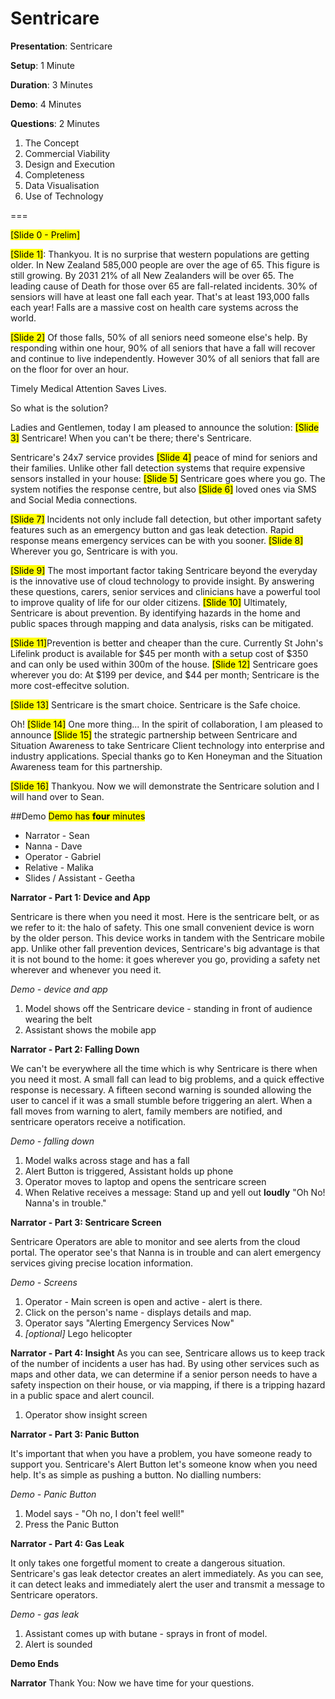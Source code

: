 # Sentricare

**Presentation**: Sentricare

**Setup**: 1 Minute

**Duration**: 3 Minutes

**Demo**: 4 Minutes

**Questions**: 2 Minutes

1. The Concept
2. Commercial Viability
3. Design and Execution
4. Completeness
5. Data Visualisation
6. Use of Technology

===

<mark>[Slide 0 - Prelim]</mark>

<mark>[Slide 1]</mark>: 
Thankyou. It is no surprise that western populations are getting older. In New Zealand 585,000 people are over the age of 65. This figure is still growing. By 2031 21% of all New Zealanders will be over 65. The leading cause of Death for those over 65 are fall-related incidents. 30% of sensiors will have at least one fall each year. That's at least 193,000 falls each year! Falls are a massive cost on health care systems across the world. 

<mark>[Slide 2]</mark> Of those falls, 50% of all seniors need someone else's help. By responding within one hour, 90% of all seniors that have a fall will recover and continue to live independently. However 30% of all seniors that fall are on the floor for over an hour.

Timely Medical Attention Saves Lives.

So what is the solution? 

Ladies and Gentlemen, today I am pleased to announce the solution: <mark>[Slide 3]</mark> Sentricare! When you can't be there; there's Sentricare. 

Sentricare's 24x7 service provides <mark>[Slide 4]</mark> peace of mind for seniors and their families. Unlike other fall detection systems that require expensive sensors installed in your house: <mark>[Slide 5]</mark> Sentricare goes where you go. The system notifies the response centre, but also <mark>[Slide 6]</mark> loved ones via SMS and Social Media connections. 

<mark>[Slide 7]</mark> Incidents not only include fall detection, but other important safety features such as an emergency button and gas leak detection. Rapid response means emergency services can be with you sooner. <mark>[Slide 8]</mark> Wherever you go, Sentricare is with you. 

<mark>[Slide 9]</mark> The most important factor taking Sentricare beyond the everyday is the innovative use of cloud technology to provide insight. By answering these questions, carers, senior services and clinicians have a powerful tool to improve quality of life for our older citizens. <mark>[Slide 10]</mark> Ultimately, Sentricare is about prevention. By identifying hazards in the home and public spaces through mapping and data analysis, risks can be mitigated. 

<mark>[Slide 11]</mark>Prevention is better and cheaper than the cure. Currently St John's Lifelink product is available for $45 per month with a setup cost of $350 and can only be used within 300m of the house. <mark>[Slide 12]</mark> Sentricare goes wherever you do: At $199 per device, and $44 per month; Sentricare is the more cost-effecitve solution.

<mark>[Slide 13]</mark> Sentricare is the smart choice. Sentricare is the Safe choice.

Oh! <mark>[Slide 14]</mark> One more thing... In the spirit of collaboration, I am pleased to announce <mark>[Slide 15]</mark> the strategic partnership between Sentricare and Situation Awareness to take Sentricare Client technology into enterprise and industry applications. Special thanks go to Ken Honeyman and the Situation Awareness team for this partnership.

<mark>[Slide 16]</mark> Thankyou. Now we will demonstrate the Sentricare solution and I will hand over to Sean. 

##Demo
<mark>Demo has **four** minutes</mark>

* Narrator - Sean
* Nanna - Dave
* Operator - Gabriel
* Relative - Malika
* Slides / Assistant - Geetha

**Narrator - Part 1: Device and App**

Sentricare is there when you need it most. Here is the sentricare belt, or as we refer to it: the halo of safety. This one small convenient device is worn by the older person. This device works in tandem with the Sentricare mobile app. Unlike other fall prevention devices, Sentricare's big advantage is that it is not bound to the home: it goes wherever you go, providing a safety net wherever and whenever you need it. 

*Demo - device and app*

1. Model shows off the Sentricare device - standing in front of audience wearing the belt
2. Assistant shows the mobile app    

**Narrator - Part 2: Falling Down**

We can't be everywhere all the time which is why Sentricare is there when you need it most. A small fall can lead to big problems, and a quick effective response is necessary. A fifteen second warning is sounded allowing the user to cancel if it was a small stumble before triggering an alert. When a fall moves from warning to alert, family members are notified, and sentricare operators receive a notification.

*Demo - falling down*

1. Model walks across stage and has a fall
2. Alert Button is triggered, Assistant holds up phone
3. Operator moves to laptop and opens the sentricare screen
4. When Relative receives a message: Stand up and yell out **loudly** "Oh No! Nanna's in trouble."

**Narrator - Part 3: Sentricare Screen**

Sentricare Operators are able to monitor and see alerts from the cloud portal. The operator see's that Nanna is in trouble and can alert emergency services giving precise location information.

*Demo - Screens* 

1. Operator - Main screen is open and active - alert is there.
2. Click on the person's name - displays details and map. 
3. Operator says "Alerting Emergency Services Now"
4. *[optional]* Lego helicopter

**Narrator - Part 4: Insight**
As you can see, Sentricare allows us to keep track of the number of incidents a user has had. By using other services such as maps and other data, we can determine if a senior person needs to have a safety inspection on their house, or via mapping, if there is a tripping hazard in a public space and alert council.

1. Operator show insight screen

**Narrator - Part 3: Panic Button**

It's important that when you have a problem, you have someone ready to support you. Sentricare's Alert Button let's someone know when you need help. It's as simple as pushing a button. No dialling numbers:

*Demo - Panic Button*

1. Model says - "Oh no, I don't feel well!"
2. Press the Panic Button

**Narrator - Part 4: Gas Leak**

It only takes one forgetful moment to create a dangerous situation. Sentricare's gas leak detector creates an alert immediately. As you can see, it can detect leaks and immediately alert the user and transmit a message to Sentricare operators.

*Demo - gas leak*

1. Assistant comes up with butane - sprays in front of model.
2. Alert is sounded

**Demo Ends**

**Narrator** Thank You: Now we have time for your questions.


